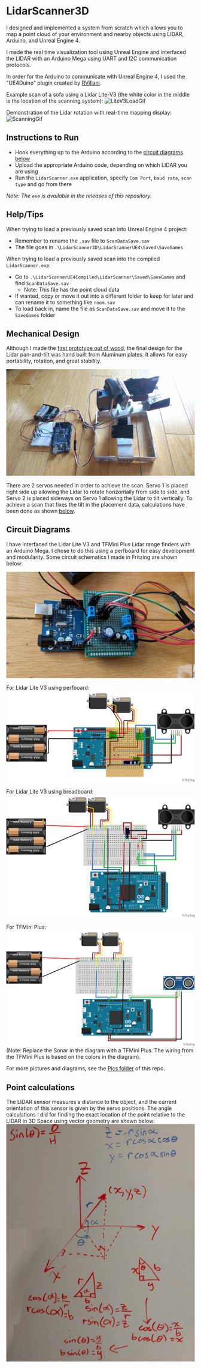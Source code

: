 # LidarScanner3D

I designed and implemented a system from scratch which allows you to map a point cloud of your environment and nearby objects using LIDAR, Arduino, and Unreal Engine 4. 

I made the real time visualization tool using Unreal Engine and interfaced the LIDAR with an Arduino Mega using UART and I2C communication protocols.

In order for the Arduino to communicate with Unreal Engine 4, I used the "UE4Duino" plugin created by [RVillani](https://github.com/RVillani/UE4Duino).

Example scan of a sofa using a Lidar Lite-V3 (the white color in the middle is the location of the scanning system):
![LiteV3LoadGif](./Pics/LiteV3LoadGif.gif)

Demonstration of the Lidar rotation with real-time mapping display:
![ScanningGif](./Pics/ScanningGif.gif)

## Instructions to Run
- Hook everything up to the Arduino according to the [circuit  diagrams below](#circuit-diagrams)
- Upload the appropriate Arduino code, depending on which LIDAR you are using
- Run the `LidarScanner.exe` application, specify `Com Port`, `baud rate`, `scan type` and go from there

*Note: The `exe` is available in the releases of this repository.*

## Help/Tips
When trying to load a previously saved scan into Unreal Engine 4 project:
- Remember to rename the `.sav` file to `ScanDataSave.sav`
- The file goes in `.\LidarScanner3D\LidarScannerUE4\Saved\SaveGames`

When trying to load a previously saved scan into the compiled `LidarScanner.exe`:
- Go to `.\LidarScannerUE4Compiled\LidarScanner\Saved\SaveGames` and find `ScanDataSave.sav`
    - Note: This file has the point cloud data
- If wanted, copy or move it out into a different folder to keep for later and can rename it to something like `room.sav`
- To load back in, name the file as `ScanDataSave.sav` and move it to the `SaveGames` folder

## Mechanical Design 
Although I made the [first prototype out of wood](./Pics/LidarScannerPic5.jpg), the final design for the Lidar pan-and-tilt was hand built from Aluminum plates. It allows for easy portability, rotation, and great stability.

![LidarScannerPic1](./Pics/LidarScannerPic1.jpg)

There are 2 servos needed in order to achieve the scan. Servo 1 is placed right side up allowing the Lidar to rotate horizontally from side to side, and Servo 2 is placed sideways on Servo 1 allowing the Lidar to tilt vertically. To achieve a scan that fixes the tilt in the placement data, calculations have been done as shown [below](#point-calculations).

## Circuit Diagrams

I have interfaced the Lidar Lite V3 and TFMini Plus Lidar range finders with an Arduino Mega. I chose to do this using a perfboard for easy development and modularity. Some circuit schematics I made in Fritzing are shown below:

![CircuitPicture](./Pics/PerfboardPic1.jpg)

For Lidar Lite V3 using perfboard:
![ArduinoLidarLiteV3PerfboardDiagram](./Pics/ArduinoLidarLiteV3PerfboardDiagram.png )

For Lidar Lite V3 using breadboard:
![ArduinoLidarLiteV3Diagram](./Pics/ArduinoLidarLiteV3Diagram.png)

For TFMini Plus:
![ArduinoLidarTFMiniDiagram](./Pics/ArduinoLidarTFMiniDiagram.png)
 (Note: Replace the Sonar in the diagram with a TFMini Plus. The wiring from the TFMini Plus is based on the colors in the diagram).

For more pictures and diagrams, see the [Pics folder](https://github.com/AshishA26/LidarScanner3D/tree/main/Pics) of this repo.

## Point calculations
The LIDAR sensor measures a distance to the object, and the current orientation of this sensor is given by the servo positions. The angle calculations I did for finding the exact location of the point relative to the LIDAR in 3D Space using vector geometry are shown below:
![PointCalculation](./Pics/PointCalculationNew.jpg)
